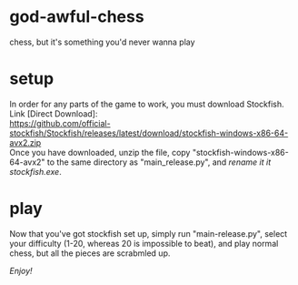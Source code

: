 # god-awful-chess
chess, but it's something you'd never wanna play

# setup
In order for any parts of the game to work, you must download Stockfish. <br>
Link [Direct Download]:  <br>
https://github.com/official-stockfish/Stockfish/releases/latest/download/stockfish-windows-x86-64-avx2.zip  <br>
Once you have downloaded, unzip the file, copy "stockfish-windows-x86-64-avx2" to the same directory as "main_release.py", and *rename it it stockfish.exe*. 

# play  <br>
Now that you've got stockfish set up, simply run "main-release.py", select your difficulty (1-20, whereas 20 is impossible to beat), and play normal chess, but all the pieces are scrabmled up.

*Enjoy!*

